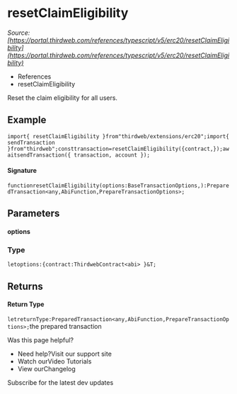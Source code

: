 # resetClaimEligibility

*Source: [https://portal.thirdweb.com/references/typescript/v5/erc20/resetClaimEligibility](https://portal.thirdweb.com/references/typescript/v5/erc20/resetClaimEligibility)*

* References
* resetClaimEligibility

Reset the claim eligibility for all users.

## Example

`import{ resetClaimEligibility }from"thirdweb/extensions/erc20";import{ sendTransaction }from"thirdweb";consttransaction=resetClaimEligibility({contract,});awaitsendTransaction({ transaction, account });`
#### Signature

`functionresetClaimEligibility(options:BaseTransactionOptions,):PreparedTransaction<any,AbiFunction,PrepareTransactionOptions>;`
## Parameters

#### options

### Type

`letoptions:{contract:ThirdwebContract<abi> }&T;`
## Returns

#### Return Type

`letreturnType:PreparedTransaction<any,AbiFunction,PrepareTransactionOptions>;`the prepared transaction

Was this page helpful?

* Need help?Visit our support site
* Watch ourVideo Tutorials
* View ourChangelog

Subscribe for the latest dev updates

